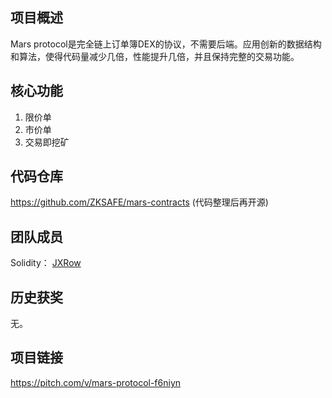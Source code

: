 ## 项目概述
Mars protocol是完全链上订单簿DEX的协议，不需要后端。应用创新的数据结构和算法，使得代码量减少几倍，性能提升几倍，并且保持完整的交易功能。

## 核心功能

1. 限价单
2. 市价单
3. 交易即挖矿

## 代码仓库
https://github.com/ZKSAFE/mars-contracts (代码整理后再开源)

## 团队成员
Solidity： [JXRow](https://github.com/JXRow)  

## 历史获奖

无。

## 项目链接

https://pitch.com/v/mars-protocol-f6niyn
